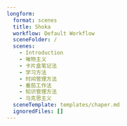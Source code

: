 ```yaml
---
longform:
  format: scenes
  title: Shoka
  workflow: Default Workflow
  sceneFolder: /
  scenes:
    - Introduction
    - 唯物主义
    - 卡片盒笔记法
    - 学习方法
    - 时间管理方法
    - 番茄工作法
    - 知识管理方法
    - 马克思主义
  sceneTemplate: templates/chaper.md
  ignoredFiles: []
---
```

